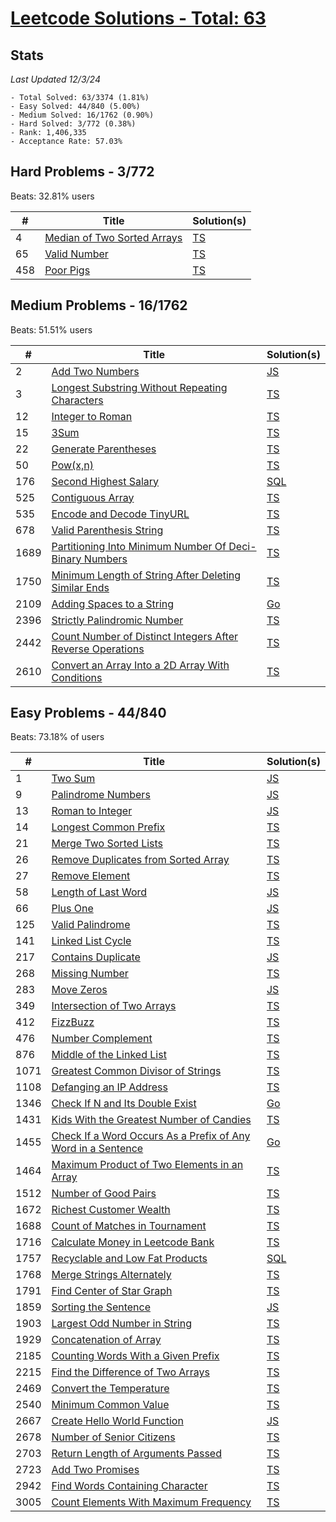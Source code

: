 # [Leetcode Solutions - Total: 63](https://leetcode.com/dickey)

## Stats

_Last Updated 12/3/24_

```
- Total Solved: 63/3374 (1.81%)
- Easy Solved: 44/840 (5.00%)
- Medium Solved: 16/1762 (0.90%)
- Hard Solved: 3/772 (0.38%)
- Rank: 1,406,335
- Acceptance Rate: 57.03%
```

## Hard Problems - 3/772

Beats: 32.81% users

| #   | Title                                                                                    | Solution(s)        |
| --- | ---------------------------------------------------------------------------------------- | ------------------ |
| 4   | [Median of Two Sorted Arrays](https://leetcode.com/problems/median-of-two-sorted-arrays) | [TS](/hard/4.ts)   |
| 65  | [Valid Number](https://leetcode.com/problems/valid-number/)                              | [TS](/hard/65.ts)  |
| 458 | [Poor Pigs](https://leetcode.com/problems/poor-pigs)                                     | [TS](/hard/458.ts) |

## Medium Problems - 16/1762

Beats: 51.51% users

| #    | Title                                                                                                                                                  | Solution(s)                |
| ---- | ------------------------------------------------------------------------------------------------------------------------------------------------------ | -------------------------- |
| 2    | [Add Two Numbers](https://leetcode.com/problems/add-two-numbers)                                                                                       | [JS](/medium/2.js)         |
| 3    | [Longest Substring Without Repeating Characters](https://leetcode.com/problems/longest-substring-without-repeating-characters)                         | [TS](/medium/3.ts)         |
| 12   | [Integer to Roman](https://leetcode.com/problems/integer-to-roman)                                                                                     | [TS](/medium/12.ts)        |
| 15   | [3Sum](https://leetcode.com/problems/3sum)                                                                                                             | [TS](/medium/15.ts)        |
| 22   | [Generate Parentheses](https://leetcode.com/problems/generate-parentheses)                                                                             | [TS](/medium/22.ts)        |
| 50   | [Pow(x,n)](https://leetcode.com/problems/powx-n)                                                                                                       | [TS](/medium/50.ts)        |
| 176  | [Second Highest Salary](https://leetcode.com/problems/second-highest-salary)                                                                           | [SQL](/medium/176.sql)     |
| 525  | [Contiguous Array](https://leetcode.com/problems/contiguous-array)                                                                                     | [TS](/medium/525.ts)       |
| 535  | [Encode and Decode TinyURL](https://leetcode.com/problems/encode-and-decode-tinyurl/)                                                                  | [TS](/medium/535.ts)       |
| 678  | [Valid Parenthesis String](https://leetcode.com/problems/valid-parenthesis-string/description/?envType=daily-question&envId=2024-04-07)                | [TS](/medium/678.ts)       |
| 1689 | [Partitioning Into Minimum Number Of Deci-Binary Numbers](https://leetcode.com/problems/partitioning-into-minimum-number-of-deci-binary-numbers)       | [TS](/medium/1689.ts)      |
| 1750 | [Minimum Length of String After Deleting Similar Ends](https://leetcode.com/problems/minimum-length-of-string-after-deleting-similar-ends)             | [TS](/medium/1750.ts)      |
| 2109 | [Adding Spaces to a String](https://leetcode.com/problems/adding-spaces-to-a-string)                                                                   | [Go](/medium/2109/main.go) |
| 2396 | [Strictly Palindromic Number](https://leetcode.com/problems/strictly-palindromic-number)                                                               | [TS](/medium/2396.ts)      |
| 2442 | [Count Number of Distinct Integers After Reverse Operations](https://leetcode.com/problems/count-number-of-distinct-integers-after-reverse-operations) | [TS](/medium/2442.ts)      |
| 2610 | [Convert an Array Into a 2D Array With Conditions](https://leetcode.com/problems/convert-an-array-into-a-2d-array-with-conditions)                     | [TS](/medium/2610.ts)      |

## Easy Problems - 44/840

Beats: 73.18% of users

| #    | Title                                                                                                                                                      | Solution(s)              |
| ---- | ---------------------------------------------------------------------------------------------------------------------------------------------------------- | ------------------------ |
| 1    | [Two Sum](https://leetcode.com/problems/two-sum)                                                                                                           | [JS](/easy/1.js)         |
| 9    | [Palindrome Numbers](https://leetcode.com/problems/palindrome-number)                                                                                      | [JS](/easy/9.js)         |
| 13   | [Roman to Integer](https://leetcode.com/problems/roman-to-integer)                                                                                         | [JS](/easy/13.js)        |
| 14   | [Longest Common Prefix](https://leetcode.com/problems/longest-common-prefix)                                                                               | [TS](/easy/14.ts)        |
| 21   | [Merge Two Sorted Lists](https://leetcode.com/problems/merge-two-sorted-lists)                                                                             | [TS](/easy/21.ts)        |
| 26   | [Remove Duplicates from Sorted Array](https://leetcode.com/problems/remove-duplicates-from-sorted-array)                                                   | [TS](/easy/26.ts)        |
| 27   | [Remove Element](https://leetcode.com/problems/remove-element)                                                                                             | [TS](/easy/27.ts)        |
| 58   | [Length of Last Word](https://leetcode.com/problems/length-of-last-word)                                                                                   | [JS](/easy/58.js)        |
| 66   | [Plus One](https://leetcode.com/problems/plus-one)                                                                                                         | [JS](/easy/66.js)        |
| 125  | [Valid Palindrome](https://leetcode.com/problems/valid-palindrome)                                                                                         | [TS](/easy/125.ts)       |
| 141  | [Linked List Cycle](https://leetcode.com/problems/linked-list-cycle)                                                                                       | [TS](/easy/141.ts)       |
| 217  | [Contains Duplicate](https://leetcode.com/problems/contains-duplicate)                                                                                     | [JS](/easy/217.js)       |
| 268  | [Missing Number](https://leetcode.com/problems/missing-number)                                                                                             | [TS](/easy/268.ts)       |
| 283  | [Move Zeros](https://leetcode.com/problems/move-zeroes)                                                                                                    | [JS](/easy/283.js)       |
| 349  | [Intersection of Two Arrays](https://leetcode.com/problems/intersection-of-two-arrays)                                                                     | [TS](/easy/349.ts)       |
| 412  | [FizzBuzz](https://leetcode.com/problems/fizz-buzz)                                                                                                        | [TS](/easy/412.ts)       |
| 476  | [Number Complement](https://leetcode.com/problems/number-complement)                                                                                       | [TS](/easy/476.ts)       |
| 876  | [Middle of the Linked List](https://leetcode.com/problems/middle-of-the-linked-list)                                                                       | [TS](/easy/876.ts)       |
| 1071 | [Greatest Common Divisor of Strings](https://leetcode.com/problems/greatest-common-divisor-of-strings)                                                     | [TS](/easy/1071.ts)      |
| 1108 | [Defanging an IP Address](https://leetcode.com/problems/defanging-an-ip-address)                                                                           | [TS](/easy/1108.ts)      |
| 1346 | [Check If N and Its Double Exist](https://leetcode.com/problems/check-if-n-and-its-double-exist)                                                           | [Go](/easy/1346/main.go) |
| 1431 | [Kids With the Greatest Number of Candies](https://leetcode.com/problems/kids-with-the-greatest-number-of-candies/)                                        | [TS](/easy/1431.ts)      |
| 1455 | [Check If a Word Occurs As a Prefix of Any Word in a Sentence](https://leetcode.com/problems/check-if-a-word-occurs-as-a-prefix-of-any-word-in-a-sentence) | [Go](/easy/1455/main.go) |
| 1464 | [Maximum Product of Two Elements in an Array](https://leetcode.com/problems/maximum-product-of-two-elements-in-an-array)                                   | [TS](/easy/1464.ts)      |
| 1512 | [Number of Good Pairs](https://leetcode.com/problems/number-of-good-pairs/)                                                                                | [TS](/easy/1512.ts)      |
| 1672 | [Richest Customer Wealth](https://leetcode.com/problems/richest-customer-wealth)                                                                           | [TS](/easy/1672.ts)      |
| 1688 | [Count of Matches in Tournament](https://leetcode.com/problems/count-of-matches-in-tournament)                                                             | [TS](/easy/1688.ts)      |
| 1716 | [Calculate Money in Leetcode Bank](https://leetcode.com/problems/calculate-money-in-leetcode-bank)                                                         | [TS](/easy/1716.ts)      |
| 1757 | [Recyclable and Low Fat Products](https://leetcode.com/problems/recyclable-and-low-fat-products)                                                           | [SQL](/easy/1757.sql)    |
| 1768 | [Merge Strings Alternately](https://leetcode.com/problems/merge-strings-alternately)                                                                       | [TS](/easy/1768.ts)      |
| 1791 | [Find Center of Star Graph](https://leetcode.com/problems/find-center-of-star-graph)                                                                       | [TS](/easy/1791.ts)      |
| 1859 | [Sorting the Sentence](https://leetcode.com/problems/sorting-the-sentence)                                                                                 | [JS](/easy/1859.js)      |
| 1903 | [Largest Odd Number in String](https://leetcode.com/problems/largest-odd-number-in-string)                                                                 | [TS](/easy/1903.ts)      |
| 1929 | [Concatenation of Array](https://leetcode.com/problems/concatenation-of-array/)                                                                            | [TS](/easy/1929.ts)      |
| 2185 | [Counting Words With a Given Prefix](https://leetcode.com/problems/counting-words-with-a-given-prefix/)                                                    | [TS](/easy/2185.ts)      |
| 2215 | [Find the Difference of Two Arrays](https://leetcode.com/problems/find-the-difference-of-two-arrays/)                                                      | [TS](/easy/2215.ts)      |
| 2469 | [Convert the Temperature](https://leetcode.com/problems/convert-the-temperature)                                                                           | [TS](/easy/2469.ts)      |
| 2540 | [Minimum Common Value](https://leetcode.com/problems/minimum-common-value)                                                                                 | [TS](/easy/2540.ts)      |
| 2667 | [Create Hello World Function](https://leetcode.com/problems/create-hello-world-function)                                                                   | [JS](/easy/2667.js)      |
| 2678 | [Number of Senior Citizens](https://leetcode.com/problems/number-of-senior-citizens)                                                                       | [TS](/easy/2678.ts)      |
| 2703 | [Return Length of Arguments Passed](https://leetcode.com/problems/return-length-of-arguments-passed)                                                       | [TS](/easy/2703.ts)      |
| 2723 | [Add Two Promises](https://leetcode.com/problems/add-two-promises)                                                                                         | [TS](/easy/2723.ts)      |
| 2942 | [Find Words Containing Character](https://leetcode.com/problems/find-words-containing-character)                                                           | [TS](/easy/2942.ts)      |
| 3005 | [Count Elements With Maximum Frequency](https://leetcode.com/problems/count-elements-with-maximum-frequency)                                               | [TS](/easy/3005.ts)      |
